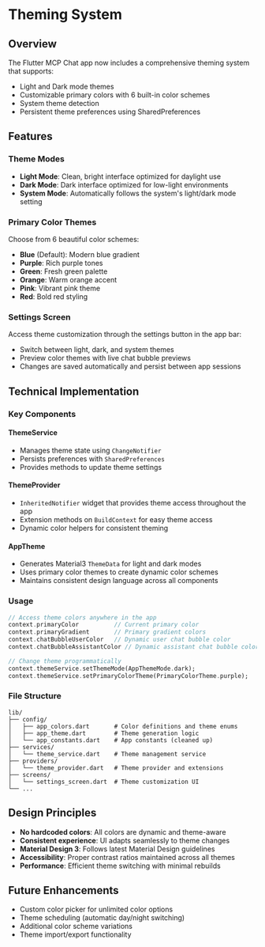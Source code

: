 # Theming System

## Overview

The Flutter MCP Chat app now includes a comprehensive theming system that supports:

- Light and Dark mode themes
- Customizable primary colors with 6 built-in color schemes
- System theme detection
- Persistent theme preferences using SharedPreferences

## Features

### Theme Modes

- **Light Mode**: Clean, bright interface optimized for daylight use
- **Dark Mode**: Dark interface optimized for low-light environments
- **System Mode**: Automatically follows the system's light/dark mode setting

### Primary Color Themes

Choose from 6 beautiful color schemes:

- **Blue** (Default): Modern blue gradient
- **Purple**: Rich purple tones
- **Green**: Fresh green palette
- **Orange**: Warm orange accent
- **Pink**: Vibrant pink theme
- **Red**: Bold red styling

### Settings Screen

Access theme customization through the settings button in the app bar:

- Switch between light, dark, and system themes
- Preview color themes with live chat bubble previews
- Changes are saved automatically and persist between app sessions

## Technical Implementation

### Key Components

#### ThemeService

- Manages theme state using `ChangeNotifier`
- Persists preferences with `SharedPreferences`
- Provides methods to update theme settings

#### ThemeProvider

- `InheritedNotifier` widget that provides theme access throughout the app
- Extension methods on `BuildContext` for easy theme access
- Dynamic color helpers for consistent theming

#### AppTheme

- Generates Material3 `ThemeData` for light and dark modes
- Uses primary color themes to create dynamic color schemes
- Maintains consistent design language across all components

### Usage

```dart
// Access theme colors anywhere in the app
context.primaryColor          // Current primary color
context.primaryGradient       // Primary gradient colors
context.chatBubbleUserColor   // Dynamic user chat bubble color
context.chatBubbleAssistantColor // Dynamic assistant chat bubble color

// Change theme programmatically
context.themeService.setThemeMode(AppThemeMode.dark);
context.themeService.setPrimaryColorTheme(PrimaryColorTheme.purple);
```

### File Structure

```
lib/
├── config/
│   ├── app_colors.dart       # Color definitions and theme enums
│   ├── app_theme.dart        # Theme generation logic
│   └── app_constants.dart    # App constants (cleaned up)
├── services/
│   └── theme_service.dart    # Theme management service
├── providers/
│   └── theme_provider.dart   # Theme provider and extensions
├── screens/
│   └── settings_screen.dart  # Theme customization UI
└── ...
```

## Design Principles

- **No hardcoded colors**: All colors are dynamic and theme-aware
- **Consistent experience**: UI adapts seamlessly to theme changes
- **Material Design 3**: Follows latest Material Design guidelines
- **Accessibility**: Proper contrast ratios maintained across all themes
- **Performance**: Efficient theme switching with minimal rebuilds

## Future Enhancements

- Custom color picker for unlimited color options
- Theme scheduling (automatic day/night switching)
- Additional color scheme variations
- Theme import/export functionality
